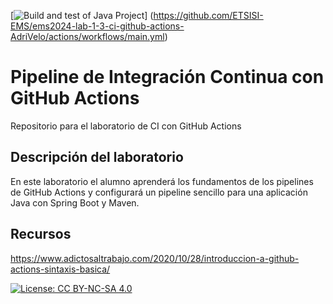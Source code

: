 [![Build and test of Java Project](https://github.com/ETSISI-EMS/ems2024-lab-1-3-ci-github-actions-AdriVelo/actions/workflows/main.yml/badge.svg)]
(https://github.com/ETSISI-EMS/ems2024-lab-1-3-ci-github-actions-AdriVelo/actions/workflows/main.yml)


# Pipeline de Integración Continua con GitHub Actions

Repositorio para el laboratorio de CI con GitHub Actions

## Descripción del laboratorio

En este laboratorio el alumno aprenderá los fundamentos de los pipelines de GitHub Actions y configurará un pipeline
sencillo para una aplicación Java con Spring Boot y Maven. 

## Recursos
https://www.adictosaltrabajo.com/2020/10/28/introduccion-a-github-actions-sintaxis-basica/

[![License: CC BY-NC-SA 4.0](https://img.shields.io/badge/License-CC_BY--NC--SA_4.0-lightgrey.svg)](https://creativecommons.org/licenses/by-nc-sa/4.0/)
